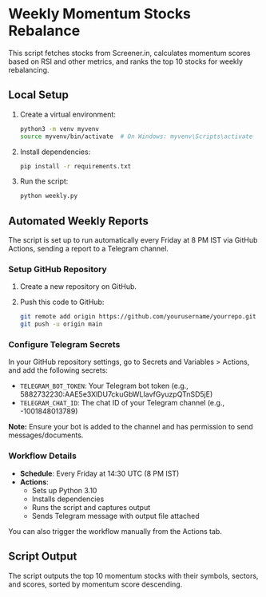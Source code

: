 # Weekly Momentum Stocks Rebalance

This script fetches stocks from Screener.in, calculates momentum scores based on RSI and other metrics, and ranks the top 10 stocks for weekly rebalancing.

## Local Setup

1. Create a virtual environment:
   ```bash
   python3 -m venv myvenv
   source myvenv/bin/activate  # On Windows: myvenv\Scripts\activate
   ```

2. Install dependencies:
   ```bash
   pip install -r requirements.txt
   ```

3. Run the script:
   ```bash
   python weekly.py
   ```

## Automated Weekly Reports

The script is set up to run automatically every Friday at 8 PM IST via GitHub Actions, sending a report to a Telegram channel.

### Setup GitHub Repository

1. Create a new repository on GitHub.

2. Push this code to GitHub:
   ```bash
   git remote add origin https://github.com/yourusername/yourrepo.git
   git push -u origin main
   ```

### Configure Telegram Secrets

In your GitHub repository settings, go to Secrets and Variables > Actions, and add the following secrets:

- `TELEGRAM_BOT_TOKEN`: Your Telegram bot token (e.g., 5882732230:AAE5e3XlDU7ckuGbWLIavfGyuzpQTnSD5jE)
- `TELEGRAM_CHAT_ID`: The chat ID of your Telegram channel (e.g., -1001848013789)

**Note:** Ensure your bot is added to the channel and has permission to send messages/documents.

### Workflow Details

- **Schedule**: Every Friday at 14:30 UTC (8 PM IST)
- **Actions**:
  - Sets up Python 3.10
  - Installs dependencies
  - Runs the script and captures output
  - Sends Telegram message with output file attached

You can also trigger the workflow manually from the Actions tab.

## Script Output

The script outputs the top 10 momentum stocks with their symbols, sectors, and scores, sorted by momentum score descending.
